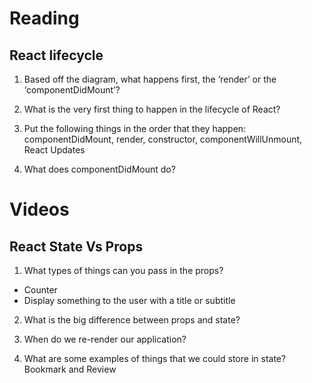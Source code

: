 # Reading
## React lifecycle

1) Based off the diagram, what happens first, the ‘render’ or the ‘componentDidMount’?


2) What is the very first thing to happen in the lifecycle of React?


3) Put the following things in the order that they happen: componentDidMount, render, constructor, componentWillUnmount, React Updates

4) What does componentDidMount do?

# Videos
## React State Vs Props

1) What types of things can you pass in the props?

* Counter
* Display something to the user with a title or subtitle

2) What is the big difference between props and state?

3) When do we re-render our application?

4) What are some examples of things that we could store in state?
Bookmark and Review
